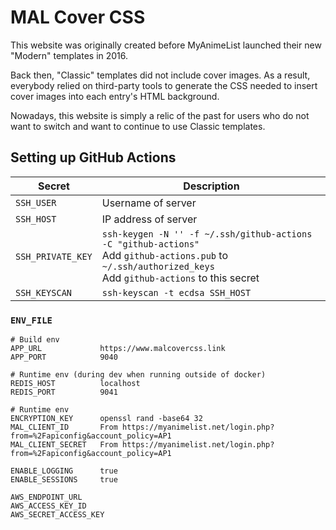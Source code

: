 # MAL Cover CSS

This website was originally created before MyAnimeList launched their new "Modern" templates in 2016.

Back then, "Classic" templates did not include cover images. As a result, everybody relied on third-party tools to generate the CSS needed to insert cover images into each entry's HTML background.

Nowadays, this website is simply a relic of the past for users who do not want to switch and want to continue to use Classic templates.

## Setting up GitHub Actions

Secret | Description
---    | ---
`SSH_USER` | Username of server
`SSH_HOST`| IP address of server
`SSH_PRIVATE_KEY`| `ssh-keygen -N '' -f ~/.ssh/github-actions -C "github-actions"` <br> Add `github-actions.pub` to `~/.ssh/authorized_keys` <br> Add `github-actions` to this secret
`SSH_KEYSCAN`| `ssh-keyscan -t ecdsa SSH_HOST`

### `ENV_FILE`
```
# Build env
APP_URL             https://www.malcovercss.link
APP_PORT            9040

# Runtime env (during dev when running outside of docker)
REDIS_HOST          localhost
REDIS_PORT          9041

# Runtime env
ENCRYPTION_KEY      openssl rand -base64 32
MAL_CLIENT_ID       From https://myanimelist.net/login.php?from=%2Fapiconfig&account_policy=AP1
MAL_CLIENT_SECRET   From https://myanimelist.net/login.php?from=%2Fapiconfig&account_policy=AP1

ENABLE_LOGGING      true
ENABLE_SESSIONS     true

AWS_ENDPOINT_URL
AWS_ACCESS_KEY_ID
AWS_SECRET_ACCESS_KEY
```
